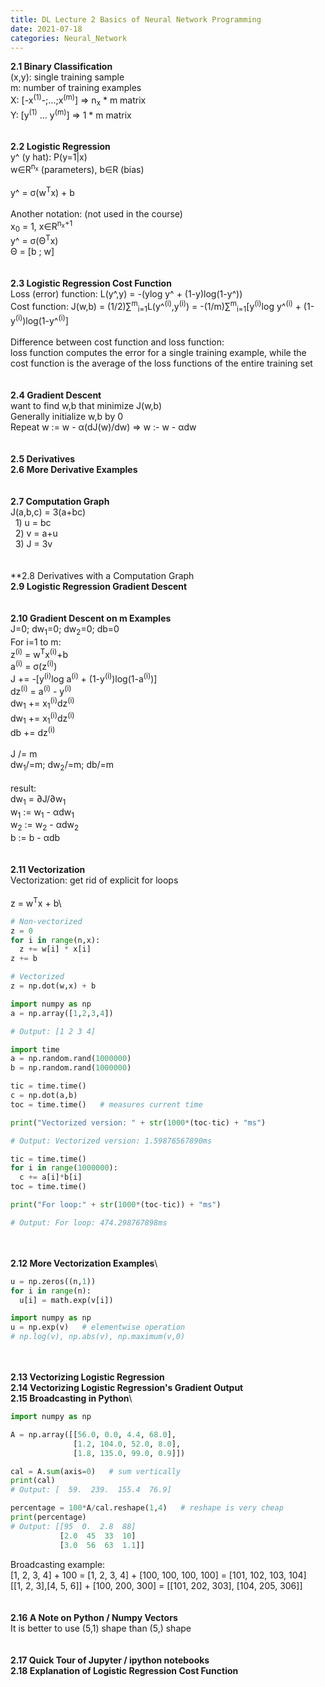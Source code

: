 ```yaml
---
title: DL Lecture 2 Basics of Neural Network Programming
date: 2021-07-18
categories: Neural_Network
---
```

**2.1 Binary Classification**\
(x,y): single training sample\
m: number of training examples\
X: [-x<sup>(1)</sup>-;...;x<sup>(m)</sup>] => n<sub>x</sub> * m matrix\
Y: [y<sup>(1)</sup>  ...   y<sup>(m)</sup>] => 1 * m matrix\
\
\
**2.2 Logistic Regression**\
y^ (y hat): P(y=1|x)\
w∈R<sup>n<sub>x</sub></sup> (parameters), b∈R (bias)\
\
y^ = σ(w<sup>T</sup>x) + b\
\
Another notation: (not used in the course)\
x<sub>0</sub> = 1, x∈R<sup>n<sub>x</sub>+1</sup>\
y^ = σ(Θ<sup>T</sup>x)\
Θ = [b ; w]\
\
\
**2.3 Logistic Regression Cost Function**\
Loss (error) function: L(y^,y) =  -(ylog y^ + (1-y)log(1-y^))\
Cost function: J(w,b) = (1/2)∑<sup>m</sup><sub>i=1</sub>L(y^<sup>(i)</sup>,y<sup>(i)</sup>) = -(1/m)∑<sup>m</sup><sub>i=1</sub>[y<sup>(i)</sup>log y^<sup>(i)</sup> + (1-y<sup>(i)</sup>)log(1-y^<sup>(i)</sup>]\
\
Difference between cost function and loss function:\
loss function computes the error for a single training example, while the cost function is the average of the loss functions of the entire training set\
\
\
**2.4 Gradient Descent**\
want to find w,b that minimize J(w,b)\
Generally initialize w,b by 0\
Repeat w := w - α(dJ(w)/dw) => w :- w - αdw\
\
\
**2.5 Derivatives**\
**2.6 More Derivative Examples**\
\
\
**2.7 Computation Graph**\
J(a,b,c) = 3(a+bc)\
&nbsp; 1) u = bc\
&nbsp; 2) v = a+u\
&nbsp; 3) J = 3v\
\
\
**2.8 Derivatives with a Computation Graph\
**2.9 Logistic Regression Gradient Descent**\
\
\
**2.10 Gradient Descent on m Examples**\
J=0; dw<sub>1</sub>=0; dw<sub>2</sub>=0; db=0\
For i=1 to m:\
z<sup>(i)</sup> = w<sup>T</sup>x<sup>(i)</sup>+b\
a<sup>(i)</sup> = σ(z<sup>(i)</sup>)\
J += -[y<sup>(i)</sup>log a<sup>(i)</sup> + (1-y<sup>(i)</sup>)log(1-a<sup>(i)</sup>)]\
dz<sup>(i)</sup> = a<sup>(i)</sup> - y<sup>(i)</sup>\
dw<sub>1</sub> += x<sub>1</sub><sup>(i)</sup>dz<sup>(i)</sup>\
dw<sub>1</sub> += x<sub>1</sub><sup>(i)</sup>dz<sup>(i)</sup>\
db += dz<sup>(i)</sup>\
\
J /= m\
dw<sub>1</sub>/=m; dw<sub>2</sub>/=m; db/=m\
\
result:\
dw<sub>1</sub> = ∂J/∂w<sub>1</sub>\
w<sub>1</sub> := w<sub>1</sub> - αdw<sub>1</sub>\
w<sub>2</sub> := w<sub>2</sub> - αdw<sub>2</sub>\
b := b - αdb\
\
\
**2.11 Vectorization**\
Vectorization: get rid of explicit for loops\
\
z = w<sup>T</sup>x + b\
```Python
# Non-vectorized
z = 0
for i in range(n,x):
  z += w[i] * x[i]
z += b

# Vectorized
z = np.dot(w,x) + b
```
```Python
import numpy as np
a = np.array([1,2,3,4])

# Output: [1 2 3 4]
```
```Python
import time
a = np.random.rand(1000000)
b = np.random.rand(1000000)

tic = time.time()
c = np.dot(a,b)
toc = time.time()   # measures current time

print("Vectorized version: " + str(1000*(toc-tic) + "ms")

# Output: Vectorized version: 1.59876567890ms
```
```Python
tic = time.time()
for i in range(1000000):
  c += a[i]*b[i]
toc = time.time()

print("For loop:" + str(1000*(toc-tic)) + "ms")

# Output: For loop: 474.298767898ms
```
\
\
**2.12 More Vectorization Examples**\
```Python
u = np.zeros((n,1))
for i in range(n):
  u[i] = math.exp(v[i])
```
```Python
import numpy as np
u = np.exp(v)   # elementwise operation
# np.log(v), np.abs(v), np.maximum(v,0)
```
\
\
**2.13 Vectorizing Logistic Regression**\
**2.14 Vectorizing Logistic Regression's Gradient Output**\
**2.15 Broadcasting in Python**\
```Python
import numpy as np

A = np.array([[56.0, 0.0, 4.4, 68.0],
              [1.2, 104.0, 52.0, 8.0],
              [1.8, 135.0, 99.0, 0.9]])

cal = A.sum(axis=0)   # sum vertically
print(cal)
# Output: [  59.  239.  155.4  76.9]

percentage = 100*A/cal.reshape(1,4)   # reshape is very cheap
print(percentage)
# Output: [[95  0.  2.8  88]
           [2.0  45  33  10]
           [3.0  56  63  1.1]]
```
Broadcasting example:\
[1, 2, 3, 4] + 100 = [1, 2, 3, 4] + [100, 100, 100, 100] = [101, 102, 103, 104]\
[[1, 2, 3],[4, 5, 6]] + [100, 200, 300] = [[101, 202, 303], [104, 205, 306]]\
\
\
**2.16 A Note on Python / Numpy Vectors**\
It is better to use (5,1) shape than (5,) shape\
\
\
**2.17 Quick Tour of Jupyter / ipython notebooks**\
**2.18 Explanation of Logistic Regression Cost Function**








